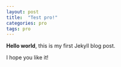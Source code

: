 ```yaml
---
layout: post
title:  "Test pro!"
categories: pro
tags: pro
---
```


**Hello world**, this is my first Jekyll blog post.

I hope you like it!